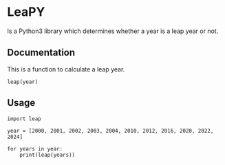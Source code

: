 # LeaPY
Is a Python3 library which determines whether a year is a leap year or not.

## Documentation

This is a function to calculate a leap year.
```
leap(year)
```

## Usage
```
import leap

year = [2000, 2001, 2002, 2003, 2004, 2010, 2012, 2016, 2020, 2022, 2024]

for years in year:
    print(leap(years))
```
